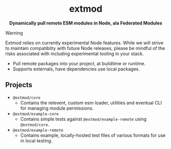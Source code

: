 <div align="center">
  <h1>extmod</h1>
 <p><b>Dynamically pull remote ESM modules in Node, ala Federated Modules
</b></p>
</div>

> [!WARNING]
> Extmod relies on currently experimental Node features. While we will strive to maintain compatiblity with future Node releases, please be mindful of the risks associated with including experimental tooling in your stack.

* Pull remote packages into your project, at buildtime or runtime.
* Supports externals, have dependencies use local packages.

## Projects

* `@extmod/core`
  * Contains the relevent, custom esm loader, utilities and eventual CLI for managing module permissions.
* `@extmod/example-core`
  * Contains simple tests against `@extmod/example-remote` using `@extmod/core`.
* `@extmod/example-remote`
  * Contains example, locally-hosted test files of various formats for use in local testing.
